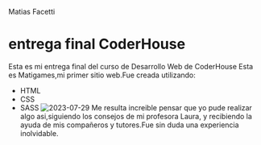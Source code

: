Matias Facetti
# entrega final CoderHouse
Esta es mi entrega final del curso de Desarrollo Web de CoderHouse
Esta es Matigames,mi primer sitio web.Fue creada utilizando:
- HTML
- CSS
- SASS
![2023-07-29](https://github.com/FacettiMatias/pre-entrega3-Matias-Facetti/assets/132797493/4331fdad-3469-41f6-ba85-bbda979cf1d1)
Me resulta increible pensar que yo pude realizar algo asi,siguiendo los consejos de mi profesora Laura, y recibiendo la ayuda de mis compañeros y tutores.Fue sin duda una experiencia inolvidable.


